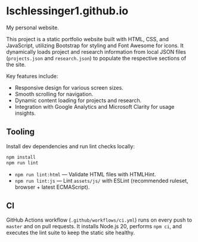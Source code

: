 lschlessinger1.github.io
========================
My personal website.

This project is a static portfolio website built with HTML, CSS, and JavaScript, utilizing Bootstrap for styling and
Font Awesome for icons. It dynamically loads project and research information from local JSON files (`projects.json`
and `research.json`) to populate the respective sections of the site.

Key features include:

- Responsive design for various screen sizes.
- Smooth scrolling for navigation.
- Dynamic content loading for projects and research.
- Integration with Google Analytics and Microsoft Clarity for usage insights.

## Tooling

Install dev dependencies and run lint checks locally:

```bash
npm install
npm run lint
```

- `npm run lint:html` — Validate HTML files with HTMLHint.
- `npm run lint:js` — Lint `assets/js/` with ESLint (recommended ruleset, browser + latest ECMAScript).

## CI

GitHub Actions workflow (`.github/workflows/ci.yml`) runs on every push to `master` and on pull requests. It installs
Node.js 20, performs `npm ci`, and executes the lint suite to keep the static site healthy.